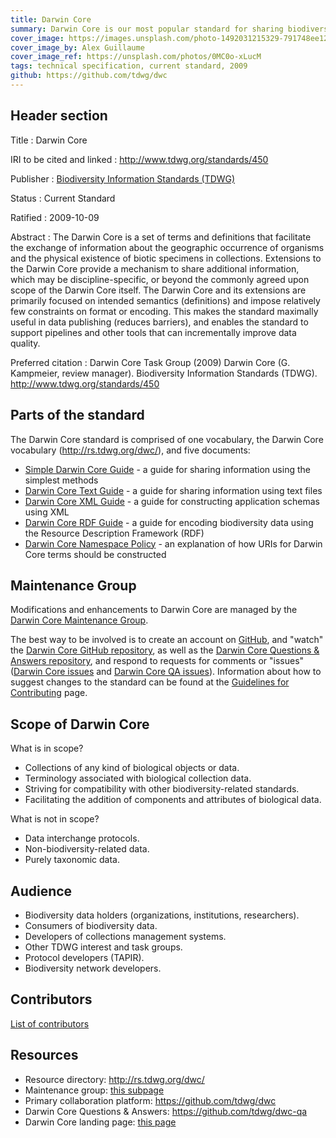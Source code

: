 ```yaml
---
title: Darwin Core
summary: Darwin Core is our most popular standard for sharing biodiversity information.
cover_image: https://images.unsplash.com/photo-1492031215329-791748ee1253
cover_image_by: Alex Guillaume
cover_image_ref: https://unsplash.com/photos/0MC0o-xLucM
tags: technical specification, current standard, 2009
github: https://github.com/tdwg/dwc
---
```


## Header section

Title
: Darwin Core

IRI to be cited and linked
: <http://www.tdwg.org/standards/450>

Publisher
: [Biodiversity Information Standards (TDWG)](https://www.tdwg.org/)

Status
: Current Standard

Ratified
: 2009-10-09

Abstract
: The Darwin Core is a set of terms and definitions that facilitate the exchange of information about the geographic occurrence of organisms and the physical existence of biotic specimens in collections. Extensions to the Darwin Core provide a mechanism to share additional information, which may be discipline-specific, or beyond the commonly agreed upon scope of the Darwin Core itself. The Darwin Core and its extensions are primarily focused on intended semantics (definitions) and impose relatively few constraints on format or encoding. This makes the standard maximally useful in data publishing (reduces barriers), and enables the standard to support pipelines and other tools that can incrementally improve data quality.

Preferred citation
: Darwin Core Task Group (2009) Darwin Core (G. Kampmeier, review manager). Biodiversity Information Standards (TDWG). <http://www.tdwg.org/standards/450>

## Parts of the standard

The Darwin Core standard is comprised of one vocabulary, the Darwin Core vocabulary (<http://rs.tdwg.org/dwc/>), and five documents:

- [Simple Darwin Core Guide](http://rs.tdwg.org/dwc/terms/simple/) - a guide for sharing information using the simplest methods
- [Darwin Core Text Guide](http://rs.tdwg.org/dwc/terms/guides/text/) - a guide for sharing information using text files
- [Darwin Core XML Guide](http://rs.tdwg.org/dwc/terms/guides/xml/) - a guide for constructing application schemas using XML
- [Darwin Core RDF Guide](http://rs.tdwg.org/dwc/terms/guides/rdf/) - a guide for encoding biodiversity data using the Resource Description Framework (RDF)
- [Darwin Core Namespace Policy](http://rs.tdwg.org/dwc/terms/namespace/) - an explanation of how URIs for Darwin Core terms should be constructed

## Maintenance Group

Modifications and enhancements to Darwin Core are managed by the [Darwin Core Maintenance Group]({filename}maintenance/index.md).

The best way to be involved is to create an account on [GitHub](https://github.com), and "watch" the [Darwin Core GitHub repository](https://github.com/tdwg/dwc), as well as the [Darwin Core Questions & Answers repository](https://github.com/tdwg/dwc-qa), and respond to requests for comments or "issues" ([Darwin Core issues](https://github.com/tdwg/dwc/issues) and [Darwin Core QA issues](https://github.com/tdwg/dwc-qa/issues/)). Information about how to suggest changes to the standard can be found at the [Guidelines for Contributing](https://github.com/tdwg/dwc/blob/master/.github/CONTRIBUTING.md) page.

## Scope of Darwin Core

What is in scope?

- Collections of any kind of biological objects or data.
- Terminology associated with biological collection data.
- Striving for compatibility with other biodiversity-related standards.
- Facilitating the addition of components and attributes of biological data.

What is not in scope?

- Data interchange protocols.
- Non-biodiversity-related data.
- Purely taxonomic data.

## Audience

- Biodiversity data holders (organizations, institutions, researchers).
- Consumers of biodiversity data.
- Developers of collections management systems.
- Other TDWG interest and task groups.
- Protocol developers (TAPIR).
- Biodiversity network developers.

## Contributors

[List of contributors](https://github.com/tdwg/dwc/contributors)

## Resources

- Resource directory: <http://rs.tdwg.org/dwc/>
- Maintenance group: [this subpage]({filename}maintenance/index.md)
- Primary collaboration platform: <https://github.com/tdwg/dwc>
- Darwin Core Questions & Answers: <https://github.com/tdwg/dwc-qa>
- Darwin Core landing page: [this page](https://www.tdwg.org/standards/dwc/)
